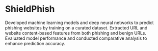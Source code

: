 # ShieldPhish
Developed machine learning models and deep neural networks to predict phishing websites by training on a curated dataset. Extracted URL and website content-based features from both phishing and benign URLs. Evaluated model performance and conducted comparative analysis to enhance prediction accuracy.
